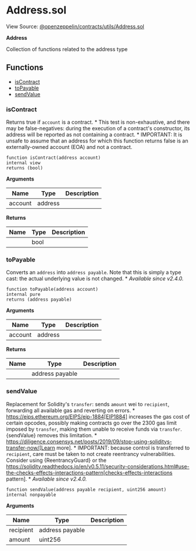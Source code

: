 # Address.sol

View Source: [@openzeppelin/contracts/utils/Address.sol](https://github.com/Dapp-Wizards/Avastars-Contracts/blob/master/@openzeppelin/contracts/utils/Address.sol)

**Address** 

Collection of functions related to the address type

## **Functions**

- [isContract](#iscontract)
- [toPayable](#topayable)
- [sendValue](#sendvalue)

### isContract

Returns true if `account` is a contract.
     * This test is non-exhaustive, and there may be false-negatives: during the
execution of a contract's constructor, its address will be reported as
not containing a contract.
     * IMPORTANT: It is unsafe to assume that an address for which this
function returns false is an externally-owned account (EOA) and not a
contract.

```solidity
function isContract(address account)
internal view
returns (bool)
```

**Arguments**

| Name        | Type           | Description  |
| ------------- |------------- | -----|
| account | address |  | 

**Returns**

| Name        | Type           | Description  |
| ------------- |------------- | -----|
|  | bool |  | 

### toPayable

Converts an `address` into `address payable`. Note that this is
simply a type cast: the actual underlying value is not changed.
     * _Available since v2.4.0._

```solidity
function toPayable(address account)
internal pure
returns (address payable)
```

**Arguments**

| Name        | Type           | Description  |
| ------------- |------------- | -----|
| account | address |  | 

**Returns**

| Name        | Type           | Description  |
| ------------- |------------- | -----|
|  | address payable |  | 

### sendValue

Replacement for Solidity's `transfer`: sends `amount` wei to
`recipient`, forwarding all available gas and reverting on errors.
     * https://eips.ethereum.org/EIPS/eip-1884[EIP1884] increases the gas cost
of certain opcodes, possibly making contracts go over the 2300 gas limit
imposed by `transfer`, making them unable to receive funds via
`transfer`. {sendValue} removes this limitation.
     * https://diligence.consensys.net/posts/2019/09/stop-using-soliditys-transfer-now/[Learn more].
     * IMPORTANT: because control is transferred to `recipient`, care must be
taken to not create reentrancy vulnerabilities. Consider using
{ReentrancyGuard} or the
https://solidity.readthedocs.io/en/v0.5.11/security-considerations.html#use-the-checks-effects-interactions-pattern[checks-effects-interactions pattern].
     * _Available since v2.4.0._

```solidity
function sendValue(address payable recipient, uint256 amount)
internal nonpayable
```

**Arguments**

| Name        | Type           | Description  |
| ------------- |------------- | -----|
| recipient | address payable |  | 
| amount | uint256 |  | 

